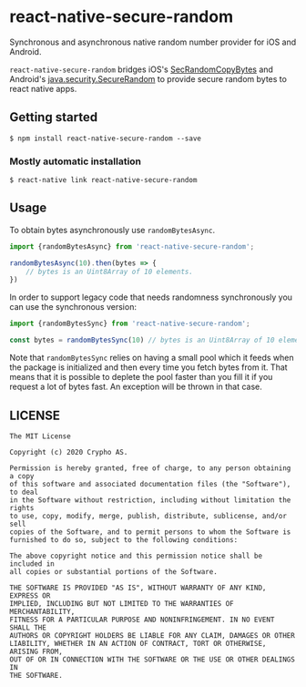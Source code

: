 # react-native-secure-random

Synchronous and asynchronous native random number provider for iOS and Android.

`react-native-secure-random` bridges iOS's [SecRandomCopyBytes](https://developer.apple.com/documentation/security/1399291-secrandomcopybytes) and Android's [java.security.SecureRandom](https://developer.android.com/reference/java/security/SecureRandom) to provide secure random bytes to react native apps.

## Getting started

`$ npm install react-native-secure-random --save`

### Mostly automatic installation
`$ react-native link react-native-secure-random`

## Usage

To obtain bytes asynchronously use `randomBytesAsync`.
```javascript
import {randomBytesAsync} from 'react-native-secure-random';

randomBytesAsync(10).then(bytes => {
    // bytes is an Uint8Array of 10 elements.
})
```

In order to support legacy code that needs randomness synchronously you can use the synchronous version:
```javascript
import {randomBytesSync} from 'react-native-secure-random';

const bytes = randomBytesSync(10) // bytes is an Uint8Array of 10 elements.
```

Note that `randomBytesSync` relies on having a small pool which it feeds when the package is initialized and then every time you fetch bytes from it. That means that it is possible to deplete the pool faster than you fill it if you request a lot of bytes fast. An exception will be thrown in that case.

## LICENSE

    The MIT License

    Copyright (c) 2020 Crypho AS.

    Permission is hereby granted, free of charge, to any person obtaining a copy
    of this software and associated documentation files (the "Software"), to deal
    in the Software without restriction, including without limitation the rights
    to use, copy, modify, merge, publish, distribute, sublicense, and/or sell
    copies of the Software, and to permit persons to whom the Software is
    furnished to do so, subject to the following conditions:

    The above copyright notice and this permission notice shall be included in
    all copies or substantial portions of the Software.

    THE SOFTWARE IS PROVIDED "AS IS", WITHOUT WARRANTY OF ANY KIND, EXPRESS OR
    IMPLIED, INCLUDING BUT NOT LIMITED TO THE WARRANTIES OF MERCHANTABILITY,
    FITNESS FOR A PARTICULAR PURPOSE AND NONINFRINGEMENT. IN NO EVENT SHALL THE
    AUTHORS OR COPYRIGHT HOLDERS BE LIABLE FOR ANY CLAIM, DAMAGES OR OTHER
    LIABILITY, WHETHER IN AN ACTION OF CONTRACT, TORT OR OTHERWISE, ARISING FROM,
    OUT OF OR IN CONNECTION WITH THE SOFTWARE OR THE USE OR OTHER DEALINGS IN
    THE SOFTWARE.
